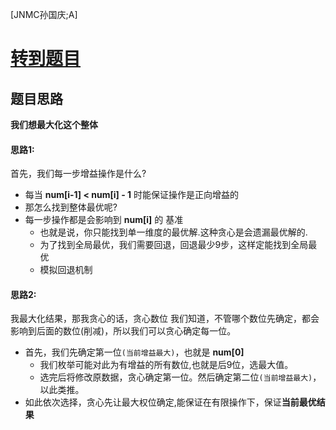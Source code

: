 [JNMC孙国庆;A]
# [转到题目](https://codeforces.com/contest/2050/problem/D)
## 题目思路
**我们想最大化这个整体**
#### 思路1:
首先，我们每一步增益操作是什么?
- 每当 **num[i-1] < num[i] - 1** 时能保证操作是正向增益的
- 那怎么找到整体最优呢?
- 每一步操作都是会影响到 **num[i]** 的 基准
    - 也就是说，你只能找到单一维度的最优解.这种贪心是会遗漏最优解的.
    - 为了找到全局最优，我们需要回退，回退最少9步，这样定能找到全局最优
    - 模拟回退机制
#### 思路2:
我最大化结果，那我贪心的话，贪心数位
我们知道，不管哪个数位先确定，都会影响到后面的数位(削减)，所以我们可以贪心确定每一位。
- 首先，我们先确定第一位`(当前增益最大)`，也就是 **num[0]**
    - 我们枚举可能对此为有增益的所有数位,也就是后9位，选最大值。
    - 选完后将修改原数据，贪心确定第一位。然后确定第二位`(当前增益最大)`，以此类推。
- 如此依次选择，贪心先让最大权位确定,能保证在有限操作下，保证**当前最优结果**